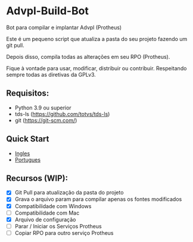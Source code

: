 # Advpl-Build-Bot
Bot para compilar e implantar Advpl (Protheus)

Este é um pequeno script que atualiza a pasta do seu projeto fazendo um git pull.

Depois disso, compila todas as alterações em seu RPO (Protheus).

Fique à vontade para usar, modificar, distribuir ou contribuir. Respeitando sempre todas as diretivas da GPLv3.

## Requisitos:
* Python 3.9 ou superior
* tds-ls (https://github.com/totvs/tds-ls)
* git (https://git-scm.com/)

## Quick Start
* [Ingles](quick-start.md)
* [Portugues](quick-start-ptbr.md)

## Recursos (WIP):
- [x] Git Pull para atualização da pasta do projeto
- [x] Grava o arquivo param para compilar apenas os fontes modificados
- [x] Compatibilidade com Windows
- [ ] Compatibilidade com Mac
- [x] Arquivo de configuração
- [ ] Parar / Iniciar os Serviços Protheus
- [ ] Copiar RPO para outro serviço Protheus
